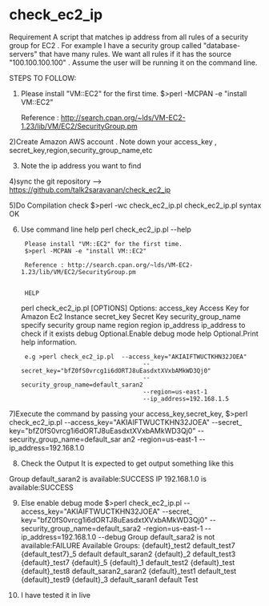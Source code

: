check_ec2_ip
===============
Requirement
A script that matches ip address from all rules of a security group for EC2 . For example I have a security group called "database-servers" that have many rules. We want all rules if it has the  source "100.100.100.100" .  Assume the user will be running it on the command line.

STEPS TO FOLLOW:

1)	Please install "VM::EC2" for the first time.
	$>perl -MCPAN -e "install VM::EC2"

	Reference : http://search.cpan.org/~lds/VM-EC2-1.23/lib/VM/EC2/SecurityGroup.pm

2)Create Amazon AWS account . Note down your access_key , secret_key,region,security_group_name,etc

3) Note the ip address you want to find

4)sync the git repository --> https://github.com/talk2saravanan/check_ec2_ip

5)Do Compilation check 
$>perl -wc check_ec2_ip.pl
check_ec2_ip.pl syntax OK


6) Use command line help
    perl check_ec2_ip.pl --help

        Please install "VM::EC2" for the first time.
        $>perl -MCPAN -e "install VM::EC2"

        Reference : http://search.cpan.org/~lds/VM-EC2-1.23/lib/VM/EC2/SecurityGroup.pm


        HELP

	perl check_ec2_ip.pl [OPTIONS]
	Options:
	access_key				Access Key for Amazon Ec2 Instance
	secret_key				Secret Key
	security_group_name		specify security group name
	region					region
	ip_address				ip_address to check if it exists
	debug					Optional.Enable debug mode
	help					Optional.Print help information.

        e.g >perl check_ec2_ip.pl  --access_key="AKIAIFTWUCTKHN32JOEA"
                                         --secret_key="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"
                                         --security_group_name=default_saran2
                                         --region=us-east-1
                                         --ip_address=192.168.1.5



7)Execute the command by passing your access_key,secret_key,
$>perl check_ec2_ip.pl --access_key="AKIAIFTWUCTKHN32JOEA" --secret_
key="bfZ0fS0vrcg1i6dORTJ8uEasdxtXVxbAMkWD3Qj0" --security_group_name=default_sar
an2 -region=us-east-1 --ip_address=192.168.1.0 

8) Check the Output
    It is expected to get output something like this
	
Group default_saran2 is available:SUCCESS
IP 192.168.1.0 is available:SUCCESS

9) Else enable debug mode
$>perl check_ec2_ip.pl --access_key="AKIAIFTWUCTKHN32JOEA" --secret_
key="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" --security_group_name=default_sara2
 -region=us-east-1 --ip_address=192.168.1.0 --debug
Group default_sara2 is not available:FAILURE
Available Groups:
 {default}_test2
default_test7
{default_test7}_5
default
default_saran2
{default}_2
default_test3
{default}_test7
{default}_5
{default}_1
default_test2
{default}_test
{default}_test8
default_saran2_saran2
{default}_test1
default_test
{default}_test9
{default}_3
default_saran1
default
Test

10) I have tested it in live 

